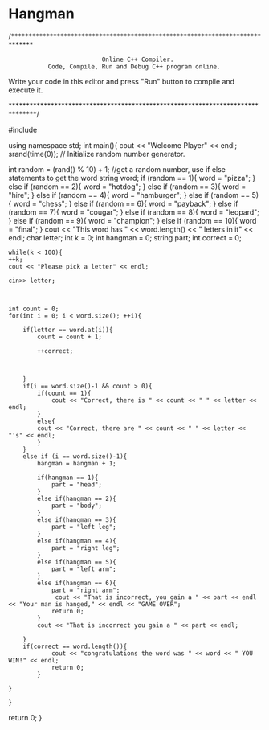# Hangman 

/****************************************************************************** 
 
                              Online C++ Compiler. 
               Code, Compile, Run and Debug C++ program online. 
Write your code in this editor and press "Run" button to compile and execute it. 
 
*******************************************************************************/ 
 
#include <iostream> 

 
using namespace std; 
int main(){ 
cout << "Welcome Player" << endl; 
srand(time(0)); // Initialize random number generator. 
 
int random = (rand() % 10) + 1; 
//get a random number, use if else statements to get the word 
string word; 
    if (random == 1){ 
        word = "pizza"; 
    } 
    else if (random == 2){ 
        word = "hotdog"; 
    } 
    else if (random == 3){ 
        word = "hire"; 
    } 
    else if (random == 4){ 
        word = "hamburger"; 
    } 
    else if (random == 5){ 
        word = "chess"; 
    } 
    else if (random == 6){ 
        word = "payback"; 
    } 
    else if (random == 7){ 
        word = "cougar"; 
    } 
    else if (random == 8){ 
        word = "leopard"; 
    } 
    else if (random == 9){ 
        word = "champion"; 
    } 
    else if (random == 10){ 
        word = "final"; 
    } 
    cout << "This word has " << word.length() << " letters in it" << endl; 
    char letter; 
    int k = 0; 
    int hangman = 0; 
    string part; 
    int correct = 0; 
    
    while(k < 100){ 
    ++k; 
    cout << "Please pick a letter" << endl; 
    
    cin>> letter; 
    
    
    
    int count = 0; 
    for(int i = 0; i < word.size(); ++i){ 
                                    
        if(letter == word.at(i)){ 
            count = count + 1; 
             
            ++correct; 
            
        
            
        } 
        if(i == word.size()-1 && count > 0){ 
            if(count == 1){ 
                cout << "Correct, there is " << count << " " << letter << endl; 
            } 
            else{ 
            cout << "Correct, there are " << count << " " << letter << "'s" << endl; 
            } 
        } 
        else if (i == word.size()-1){ 
            hangman = hangman + 1; 
            
            if(hangman == 1){ 
                part = "head"; 
            } 
            else if(hangman == 2){ 
                part = "body"; 
            } 
            else if(hangman == 3){ 
                part = "left leg"; 
            } 
            else if(hangman == 4){ 
                part = "right leg"; 
            } 
            else if(hangman == 5){ 
                part = "left arm"; 
            } 
            else if(hangman == 6){ 
                part = "right arm"; 
                 cout << "That is incorrect, you gain a " << part << endl << "Your man is hanged," << endl << "GAME OVER"; 
                return 0; 
            } 
            cout << "That is incorrect you gain a " << part << endl; 
            
        } 
        if(correct == word.length()){ 
                cout << "congratulations the word was " << word << " YOU WIN!" << endl; 
                return 0; 
            } 
        
    }    
        
    } 

return 0; 
} 
